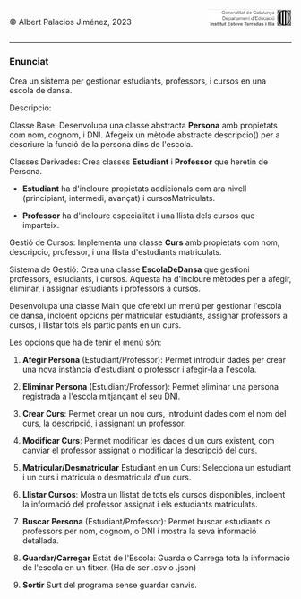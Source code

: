 <div style="display: flex; width: 100%;">
    <div style="flex: 1; padding: 0px;">
        <p>© Albert Palacios Jiménez, 2023</p>
    </div>
    <div style="flex: 1; padding: 0px; text-align: right;">
        <img src="../../assets/ieti.png" height="32" alt="Logo de IETI" style="max-height: 32px;">
    </div>
</div>
<hr/>

### Enunciat

Crea un sistema per gestionar estudiants, professors, i cursos en una escola de dansa.

Descripció:

Classe Base: Desenvolupa una classe abstracta **Persona** amb propietats com nom, cognom, i DNI. Afegeix un mètode abstracte descripcio() per a descriure la funció de la persona dins de l'escola.

Classes Derivades: Crea classes **Estudiant** i **Professor** que heretin de Persona. 

* **Estudiant** ha d'incloure propietats addicionals com ara nivell (principiant, intermedi, avançat) i cursosMatriculats. 

* **Professor** ha d'incloure especialitat i una llista dels cursos que imparteix.

Gestió de Cursos: Implementa una classe **Curs** amb propietats com nom, descripcio, professor, i una llista d'estudiants matriculats.

Sistema de Gestió: Crea una classe **EscolaDeDansa** que gestioni professors, estudiants, i cursos. Aquesta ha d'incloure mètodes per a afegir, eliminar, i assignar estudiants i professors a cursos.

Desenvolupa una classe Main que ofereixi un menú per gestionar l'escola de dansa, incloent opcions per matricular estudiants, assignar professors a cursos, i llistar tots els participants en un curs. 

Les opcions que ha de tenir el menú són:

1. **Afegir Persona** (Estudiant/Professor): Permet introduir dades per crear una nova instància d'estudiant o professor i afegir-la a l'escola.

2. **Eliminar Persona** (Estudiant/Professor): Permet eliminar una persona registrada a l'escola mitjançant el seu DNI.

3. **Crear Curs**: Permet crear un nou curs, introduint dades com el nom del curs, la descripció, i assignant un professor.

4. **Modificar Curs**: Permet modificar les dades d'un curs existent, com canviar el professor assignat o modificar la descripció del curs.

5. **Matricular/Desmatricular** Estudiant en un Curs: Selecciona un estudiant i un curs i matricula o desmatricula d'un curs.

6. **Llistar Cursos**: Mostra un llistat de tots els cursos disponibles, incloent la informació del professor assignat i els estudiants matriculats.

7. **Buscar Persona** (Estudiant/Professor): Permet buscar estudiants o professors per nom, cognom, o DNI i mostra la seva informació detallada.

8. **Guardar/Carregar** Estat de l'Escola: Guarda o Carrega tota la informació de l'escola en un fitxer. (Ha de ser .csv o .json)

0. **Sortir** Surt del programa sense guardar canvis.

